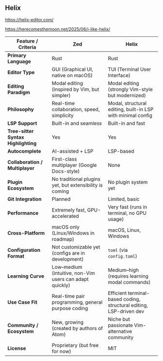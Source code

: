 ## Helix 
https://helix-editor.com/

https://herecomesthemoon.net/2025/06/i-like-helix/

| Feature / Criteria                  | **Zed**                                                 | **Helix**                                                           |
| ----------------------------------- | ------------------------------------------------------- | ------------------------------------------------------------------- |
| **Primary Language**                | Rust                                                    | Rust                                                                |
| **Editor Type**                     | GUI (Graphical UI, native on macOS)                     | TUI (Terminal User Interface)                                       |
| **Editing Paradigm**                | Modal editing (inspired by Vim, but simpler)            | Modal editing (strongly Vim-style but modernized)                   |
| **Philosophy**                      | Real-time collaboration, speed, simplicity              | Modal, structural editing, built-in LSP with minimal config         |
| **LSP Support**                     | Built-in and seamless                                   | Built-in and fast                                                   |
| **Tree-sitter Syntax Highlighting** | Yes                                                     | Yes                                                                 |
| **Autocomplete**                    | AI-assisted + LSP                                       | LSP-based                                                           |
| **Collaboration / Multiplayer**     | First-class multiplayer (Google Docs-style)             | None                                                                |
| **Plugin Ecosystem**                | No traditional plugins yet, but extensibility is coming | No plugin system yet                                                |
| **Git Integration**                 | Planned                                                 | Limited, basic                                                      |
| **Performance**                     | Extremely fast, GPU-accelerated                         | Very fast (runs in terminal, no GPU usage)                          |
| **Cross-Platform**                  | macOS only (Linux/Windows in roadmap)                   | macOS, Linux, Windows                                               |
| **Configuration Format**            | Not customizable yet (configs are in development)       | `toml` (via `config.toml`)                                          |
| **Learning Curve**                  | Low–medium (intuitive, non-Vim users can adapt quickly) | Medium–high (requires learning modal commands)                      |
| **Use Case Fit**                    | Real-time pair programming, general purpose coding      | Efficient terminal-based coding, structural editing, LSP-driven dev |
| **Community / Ecosystem**           | New, growing (created by authors of Atom)               | Niche but passionate Vim-alternative community                      |
| **License**                         | Proprietary (but free for now)                          | MIT                                                                 |

